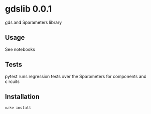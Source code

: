 # gdslib 0.0.1

gds and Sparameters library

## Usage

See notebooks


## Tests

pytest runs regression tests over the Sparameters for components and circuits


## Installation

`make install`
